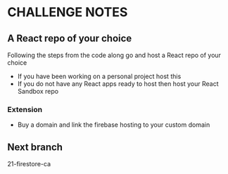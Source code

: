 # CHALLENGE NOTES

## A React repo of your choice

Following the steps from the code along go and host a React repo of your choice

- If you have been working on a personal project host this
- If you do not have any React apps ready to host then host your React Sandbox repo

### Extension

- Buy a domain and link the firebase hosting to your custom domain

## Next branch 

21-firestore-ca